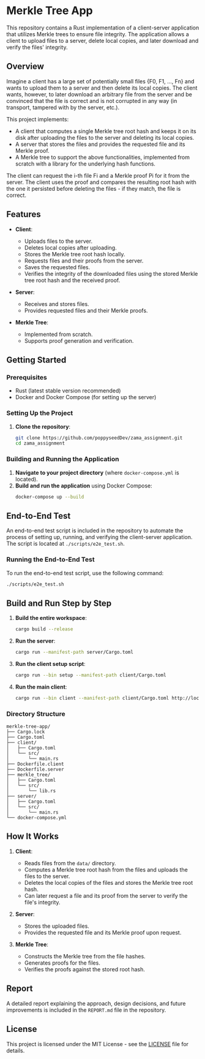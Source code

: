 # Merkle Tree App

This repository contains a Rust implementation of a client-server application that utilizes Merkle trees to ensure file integrity. The application allows a client to upload files to a server, delete local copies, and later download and verify the files' integrity.

## Overview

Imagine a client has a large set of potentially small files {F0, F1, …, Fn} and wants to upload them to a server and then delete its local copies. The client wants, however, to later download an arbitrary file from the server and be convinced that the file is correct and is not corrupted in any way (in transport, tampered with by the server, etc.).

This project implements:
- A client that computes a single Merkle tree root hash and keeps it on its disk after uploading the files to the server and deleting its local copies.
- A server that stores the files and provides the requested file and its Merkle proof.
- A Merkle tree to support the above functionalities, implemented from scratch with a library for the underlying hash functions.

The client can request the i-th file Fi and a Merkle proof Pi for it from the server. The client uses the proof and compares the resulting root hash with the one it persisted before deleting the files - if they match, the file is correct.

## Features

- **Client**: 
  - Uploads files to the server.
  - Deletes local copies after uploading.
  - Stores the Merkle tree root hash locally.
  - Requests files and their proofs from the server.
  - Saves the requested files.
  - Verifies the integrity of the downloaded files using the stored Merkle tree root hash and the received proof.

- **Server**:
  - Receives and stores files.
  - Provides requested files and their Merkle proofs.

- **Merkle Tree**:
  - Implemented from scratch.
  - Supports proof generation and verification.

## Getting Started

### Prerequisites

- Rust (latest stable version recommended)
- Docker and Docker Compose (for setting up the server)

### Setting Up the Project

1. **Clone the repository**:
    ```sh
    git clone https://github.com/poppyseedDev/zama_assignment.git
    cd zama_assignment
    ```
### Building and Running the Application

1. **Navigate to your project directory** (where `docker-compose.yml` is located).
2. **Build and run the application** using Docker Compose:
    ```sh
    docker-compose up --build
    ```

## End-to-End Test

An end-to-end test script is included in the repository to automate the process of setting up, running, and verifying the client-server application. The script is located at `./scripts/e2e_test.sh`.

### Running the End-to-End Test

To run the end-to-end test script, use the following command:
```sh
./scripts/e2e_test.sh
```

## Build and Run Step by Step

1. **Build the entire workspace**:
    ```sh
    cargo build --release
    ```

2. **Run the server**:
    ```sh
    cargo run --manifest-path server/Cargo.toml
    ```

3. **Run the client setup script**:
    ```sh
    cargo run --bin setup --manifest-path client/Cargo.toml
    ```

4. **Run the main client**:
    ```sh
    cargo run --bin client --manifest-path client/Cargo.toml http://localhost:8000
    ```

### Directory Structure

```
merkle-tree-app/
├── Cargo.lock
├── Cargo.toml
├── client/
│   ├── Cargo.toml
│   └── src/
│       └── main.rs
├── Dockerfile.client
├── Dockerfile.server
├── merkle_tree/
│   ├── Cargo.toml
│   └── src/
│       └── lib.rs
├── server/
│   ├── Cargo.toml
│   └── src/
│       └── main.rs
└── docker-compose.yml
```

## How It Works

1. **Client**:
   - Reads files from the `data/` directory.
   - Computes a Merkle tree root hash from the files and uploads the files to the server.
   - Deletes the local copies of the files and stores the Merkle tree root hash.
   - Can later request a file and its proof from the server to verify the file's integrity.

2. **Server**:
   - Stores the uploaded files.
   - Provides the requested file and its Merkle proof upon request.

3. **Merkle Tree**:
   - Constructs the Merkle tree from the file hashes.
   - Generates proofs for the files.
   - Verifies the proofs against the stored root hash.


## Report

A detailed report explaining the approach, design decisions, and future improvements is included in the `REPORT.md` file in the repository.

## License

This project is licensed under the MIT License - see the [LICENSE](LICENSE) file for details.
